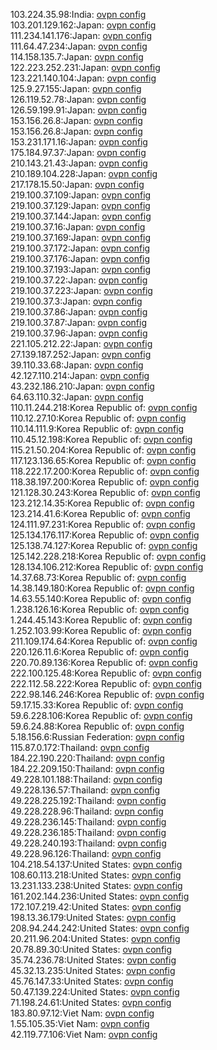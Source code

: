 103.224.35.98:India: [ovpn config](vpn/103_224_35_98.ovpn)  
103.201.129.162:Japan: [ovpn config](vpn/103_201_129_162.ovpn)  
111.234.141.176:Japan: [ovpn config](vpn/111_234_141_176.ovpn)  
111.64.47.234:Japan: [ovpn config](vpn/111_64_47_234.ovpn)  
114.158.135.7:Japan: [ovpn config](vpn/114_158_135_7.ovpn)  
122.223.252.231:Japan: [ovpn config](vpn/122_223_252_231.ovpn)  
123.221.140.104:Japan: [ovpn config](vpn/123_221_140_104.ovpn)  
125.9.27.155:Japan: [ovpn config](vpn/125_9_27_155.ovpn)  
126.119.52.78:Japan: [ovpn config](vpn/126_119_52_78.ovpn)  
126.59.199.91:Japan: [ovpn config](vpn/126_59_199_91.ovpn)  
153.156.26.8:Japan: [ovpn config](vpn/153_156_26_8.ovpn)  
153.156.26.8:Japan: [ovpn config](vpn/153_156_26_8.ovpn)  
153.231.171.16:Japan: [ovpn config](vpn/153_231_171_16.ovpn)  
175.184.97.37:Japan: [ovpn config](vpn/175_184_97_37.ovpn)  
210.143.21.43:Japan: [ovpn config](vpn/210_143_21_43.ovpn)  
210.189.104.228:Japan: [ovpn config](vpn/210_189_104_228.ovpn)  
217.178.15.50:Japan: [ovpn config](vpn/217_178_15_50.ovpn)  
219.100.37.109:Japan: [ovpn config](vpn/219_100_37_109.ovpn)  
219.100.37.129:Japan: [ovpn config](vpn/219_100_37_129.ovpn)  
219.100.37.144:Japan: [ovpn config](vpn/219_100_37_144.ovpn)  
219.100.37.16:Japan: [ovpn config](vpn/219_100_37_16.ovpn)  
219.100.37.169:Japan: [ovpn config](vpn/219_100_37_169.ovpn)  
219.100.37.172:Japan: [ovpn config](vpn/219_100_37_172.ovpn)  
219.100.37.176:Japan: [ovpn config](vpn/219_100_37_176.ovpn)  
219.100.37.193:Japan: [ovpn config](vpn/219_100_37_193.ovpn)  
219.100.37.22:Japan: [ovpn config](vpn/219_100_37_22.ovpn)  
219.100.37.223:Japan: [ovpn config](vpn/219_100_37_223.ovpn)  
219.100.37.3:Japan: [ovpn config](vpn/219_100_37_3.ovpn)  
219.100.37.86:Japan: [ovpn config](vpn/219_100_37_86.ovpn)  
219.100.37.87:Japan: [ovpn config](vpn/219_100_37_87.ovpn)  
219.100.37.96:Japan: [ovpn config](vpn/219_100_37_96.ovpn)  
221.105.212.22:Japan: [ovpn config](vpn/221_105_212_22.ovpn)  
27.139.187.252:Japan: [ovpn config](vpn/27_139_187_252.ovpn)  
39.110.33.68:Japan: [ovpn config](vpn/39_110_33_68.ovpn)  
42.127.110.214:Japan: [ovpn config](vpn/42_127_110_214.ovpn)  
43.232.186.210:Japan: [ovpn config](vpn/43_232_186_210.ovpn)  
64.63.110.32:Japan: [ovpn config](vpn/64_63_110_32.ovpn)  
110.11.244.218:Korea Republic of: [ovpn config](vpn/110_11_244_218.ovpn)  
110.12.27.10:Korea Republic of: [ovpn config](vpn/110_12_27_10.ovpn)  
110.14.111.9:Korea Republic of: [ovpn config](vpn/110_14_111_9.ovpn)  
110.45.12.198:Korea Republic of: [ovpn config](vpn/110_45_12_198.ovpn)  
115.21.50.204:Korea Republic of: [ovpn config](vpn/115_21_50_204.ovpn)  
117.123.136.65:Korea Republic of: [ovpn config](vpn/117_123_136_65.ovpn)  
118.222.17.200:Korea Republic of: [ovpn config](vpn/118_222_17_200.ovpn)  
118.38.197.200:Korea Republic of: [ovpn config](vpn/118_38_197_200.ovpn)  
121.128.30.243:Korea Republic of: [ovpn config](vpn/121_128_30_243.ovpn)  
123.212.14.35:Korea Republic of: [ovpn config](vpn/123_212_14_35.ovpn)  
123.214.41.6:Korea Republic of: [ovpn config](vpn/123_214_41_6.ovpn)  
124.111.97.231:Korea Republic of: [ovpn config](vpn/124_111_97_231.ovpn)  
125.134.176.117:Korea Republic of: [ovpn config](vpn/125_134_176_117.ovpn)  
125.138.74.127:Korea Republic of: [ovpn config](vpn/125_138_74_127.ovpn)  
125.142.228.218:Korea Republic of: [ovpn config](vpn/125_142_228_218.ovpn)  
128.134.106.212:Korea Republic of: [ovpn config](vpn/128_134_106_212.ovpn)  
14.37.68.73:Korea Republic of: [ovpn config](vpn/14_37_68_73.ovpn)  
14.38.149.180:Korea Republic of: [ovpn config](vpn/14_38_149_180.ovpn)  
14.63.55.140:Korea Republic of: [ovpn config](vpn/14_63_55_140.ovpn)  
1.238.126.16:Korea Republic of: [ovpn config](vpn/1_238_126_16.ovpn)  
1.244.45.143:Korea Republic of: [ovpn config](vpn/1_244_45_143.ovpn)  
1.252.103.99:Korea Republic of: [ovpn config](vpn/1_252_103_99.ovpn)  
211.109.174.64:Korea Republic of: [ovpn config](vpn/211_109_174_64.ovpn)  
220.126.11.6:Korea Republic of: [ovpn config](vpn/220_126_11_6.ovpn)  
220.70.89.136:Korea Republic of: [ovpn config](vpn/220_70_89_136.ovpn)  
222.100.125.48:Korea Republic of: [ovpn config](vpn/222_100_125_48.ovpn)  
222.112.58.222:Korea Republic of: [ovpn config](vpn/222_112_58_222.ovpn)  
222.98.146.246:Korea Republic of: [ovpn config](vpn/222_98_146_246.ovpn)  
59.17.15.33:Korea Republic of: [ovpn config](vpn/59_17_15_33.ovpn)  
59.6.228.106:Korea Republic of: [ovpn config](vpn/59_6_228_106.ovpn)  
59.6.24.88:Korea Republic of: [ovpn config](vpn/59_6_24_88.ovpn)  
5.18.156.6:Russian Federation: [ovpn config](vpn/5_18_156_6.ovpn)  
115.87.0.172:Thailand: [ovpn config](vpn/115_87_0_172.ovpn)  
184.22.190.220:Thailand: [ovpn config](vpn/184_22_190_220.ovpn)  
184.22.209.150:Thailand: [ovpn config](vpn/184_22_209_150.ovpn)  
49.228.101.188:Thailand: [ovpn config](vpn/49_228_101_188.ovpn)  
49.228.136.57:Thailand: [ovpn config](vpn/49_228_136_57.ovpn)  
49.228.225.192:Thailand: [ovpn config](vpn/49_228_225_192.ovpn)  
49.228.228.96:Thailand: [ovpn config](vpn/49_228_228_96.ovpn)  
49.228.236.145:Thailand: [ovpn config](vpn/49_228_236_145.ovpn)  
49.228.236.185:Thailand: [ovpn config](vpn/49_228_236_185.ovpn)  
49.228.240.193:Thailand: [ovpn config](vpn/49_228_240_193.ovpn)  
49.228.96.126:Thailand: [ovpn config](vpn/49_228_96_126.ovpn)  
104.218.54.137:United States: [ovpn config](vpn/104_218_54_137.ovpn)  
108.60.113.218:United States: [ovpn config](vpn/108_60_113_218.ovpn)  
13.231.133.238:United States: [ovpn config](vpn/13_231_133_238.ovpn)  
161.202.144.236:United States: [ovpn config](vpn/161_202_144_236.ovpn)  
172.107.219.42:United States: [ovpn config](vpn/172_107_219_42.ovpn)  
198.13.36.179:United States: [ovpn config](vpn/198_13_36_179.ovpn)  
208.94.244.242:United States: [ovpn config](vpn/208_94_244_242.ovpn)  
20.211.96.204:United States: [ovpn config](vpn/20_211_96_204.ovpn)  
20.78.89.30:United States: [ovpn config](vpn/20_78_89_30.ovpn)  
35.74.236.78:United States: [ovpn config](vpn/35_74_236_78.ovpn)  
45.32.13.235:United States: [ovpn config](vpn/45_32_13_235.ovpn)  
45.76.147.33:United States: [ovpn config](vpn/45_76_147_33.ovpn)  
50.47.139.224:United States: [ovpn config](vpn/50_47_139_224.ovpn)  
71.198.24.61:United States: [ovpn config](vpn/71_198_24_61.ovpn)  
183.80.97.12:Viet Nam: [ovpn config](vpn/183_80_97_12.ovpn)  
1.55.105.35:Viet Nam: [ovpn config](vpn/1_55_105_35.ovpn)  
42.119.77.106:Viet Nam: [ovpn config](vpn/42_119_77_106.ovpn)  
